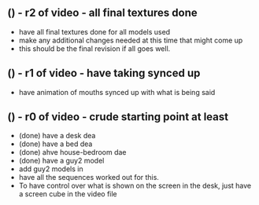 
## () - r2 of video - all final textures done
* have all final textures done for all models used
* make any additional changes needed at this time that might come up
* this should be the final revision if all goes well.

## () - r1 of video - have taking synced up
* have animation of mouths synced up with what is being said

## () - r0 of video - crude starting point at least
* (done) have a desk dea
* (done) have a bed dea
* (done) ahve house-bedroom dae
* (done) have a guy2 model
* add guy2 models in
* have all the sequences worked out for this.
* To have control over what is shown on the screen in the desk, just have a screen cube in the video file

